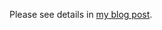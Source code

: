 Please see details in [my blog post](https://codingecho.hateblo.jp/entry/2018/08/26/a-dsp-implementation-for-studying-depends-on-rtb-v2-3/).
